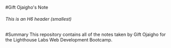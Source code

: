#Gift Ojaigho's Note
###### This is an H6 header (smallest)
#Summary
This repository contains all of the notes taken by Gift Ojaigho for the Lighthouse Labs Web Development Bootcamp.

